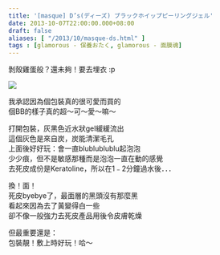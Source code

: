 ```yaml
---
title: '[masque] D’s(ディーズ) ブラックホイップピーリングジェル'
date: 2013-10-07T22:00:00.000+08:00
draft: false
aliases: [ "/2013/10/masque-ds.html" ]
tags : [glamorous - 保養おたく, glamorous - 面膜魂]
---
```


剝殼雞蛋般？還未夠！要去埋衣 :p  

![](/images/dsbubble.jpg)

我承認因為個包裝真的很可愛而買的  
個BB的樣子真的超～可～愛～嘛～  
  
打開包裝，灰黑色近水狀gel緩緩流出  
這個灰色是來自炭，炭能清潔毛孔  
上面後好好玩：會一直blublublublu起泡泡  
少少痕，但不是敏感那種而是泡泡一直在動的感覺  
去死皮成份是Keratoline，所以在1﹣2分鐘過水後．．．  
  
換！面！  
死皮byebye了，最面層的黑頭沒有那麼黑  
看起來因為去了黃變得白一些  
卻不像一般強力去死皮產品用後令皮膚乾燥  
  
但最重要還是：  
包裝靚！敷上時好玩！哈～
